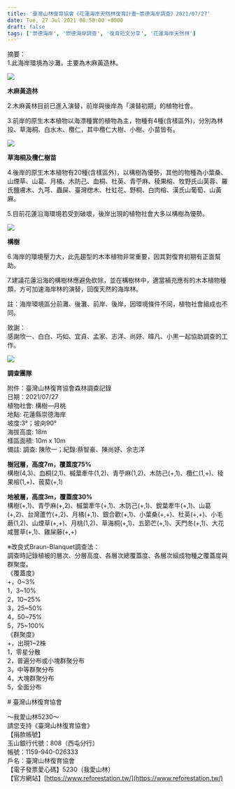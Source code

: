 ```yaml
---
title: '臺灣山林復育協會《花蓮海岸天然林復育計畫─崇德海岸調查》2021/07/27'
date: Tue, 27 Jul 2021 08:58:00 +0000
draft: false
tags: ['崇德海岸', '崇德海岸調查', '復育短文分享', '花蓮海岸天然林']
---
```


摘要：  
1.此海岸環境為沙灘，主要為木麻黃造林。

![](https://www.reforestation.tw/wp-content/uploads/2021/08/rr0sQpeplG.jpg)

**木麻黃造林**

  
2.木麻黃林目前已進入演替，前岸與後岸為「演替初期」的植物社會。

3.前岸的原生木本植物以海漂種實的植物為主，物種有4種(含樣區外)，分別為林投、草海桐、白水木、欖仁，其中欖仁大樹、小樹、小苗皆有。

![](https://www.reforestation.tw/wp-content/uploads/2021/08/QBPJBAag6l.jpg)

**草海桐及欖仁樹苗**

4.後岸的原生木本植物有20種(含樣區外)，以構樹為優勢，其他的物種為小葉桑、山煙草、山葛、月橘、木防己、血桐、杜英、青苧麻、稜果榕、牧野氏山芙蓉、羅氏鹽膚木、九芎、蟲屎、臺灣楤木、杜虹花、野桐、白肉榕、漢氏山葡萄、山黃麻。

5.目前花蓮沿海環境若受到破壞，後岸出現的植物社會大多以構樹為優勢。

![](https://www.reforestation.tw/wp-content/uploads/2021/08/3ogFtoVQjY.jpg)

**構樹**

6.海岸的環境壓力大，此先趨型的木本植物非常重要，因其對復育初期有正面幫助。

7.建議花蓮沿海的構樹林應避免砍除，並在構樹林中，適當補充應有的木本植物種類，方可加速海岸林的演替，回復天然的海岸林。

註：海岸環境區分前灘、後灘、前岸、後岸，因環境條件不同，植物社會組成也不同。

致謝：  
感謝欣一、白白、巧如、宜貞、孟家、志洋、尚妤、暐凡、小黑一起協助調查的工作。

![](https://www.reforestation.tw/wp-content/uploads/2021/08/圖片13.png)

**調查團隊**

附件：臺灣山林復育協會森林調查記錄  
日期：2021/07/27  
植物社會: 構樹—月桃  
地點: 花蓮縣崇德海岸  
坡度:3°；坡向90°  
海拔高度: 18m  
樣區面積: 10m x 10m  
備註: 調查: 陳欣一；紀錄:蔡智豪、陳尚妤、余志洋

**樹冠層，高度7m，覆蓋度75%**  
構樹(4,3)、血桐(2,1)、槭葉牽牛(1,2)、青苧麻(1,2)、木防己(+,1)、欖仁(1,+)、稜果榕(1,+)、菝葜(+,1)

**地被層，高度3m，覆蓋度30%**  
構樹(+,1)、青苧麻(+,2)、槭葉牽牛(+,1)、木防己(+,1)、銳葉牽牛(+,1)、山葛(+,2)、台灣蘆竹(+,2)、月橘(+,1)、銀合歡(+,1)、小葉桑(+,+)、杜英(+,+)、小毛蕨(1,2)、山煙草(+,+)、月桃(1,2)、草海桐(+,1)、五節芒(+,1)、天門冬(+,1)、大花咸豐草(+,1)、雞屎藤(+,+)  

※改良式Braun-Blanquet調查法：  
調查時記錄植被的層次、分層高度、各層次總覆蓋度、各層次組成物種之覆蓋度與群聚度。  
《覆蓋度》  
+，0~3%  
1，3~10%  
2，10~25%  
3，25~50%  
4，50~75%  
5，75~100%  
《群聚度》  
+，出現1~2株  
1，零星分散  
2，普遍分布或小塊群聚分布  
3，中等群聚分布  
4，大塊群聚分布  
5，全面分布

# 臺灣山林復育協會

～我愛山林5230～  
請您支持《臺灣山林復育協會》  
【捐款帳號】  
玉山銀行代號：808（西屯分行）   
帳號：1159-940-026333  
戶名：臺灣山林復育協會  
【電子發票愛心碼】5230（我愛山林）  
【官方網站】[https://www.reforestation.tw/](https://www.reforestation.tw/)